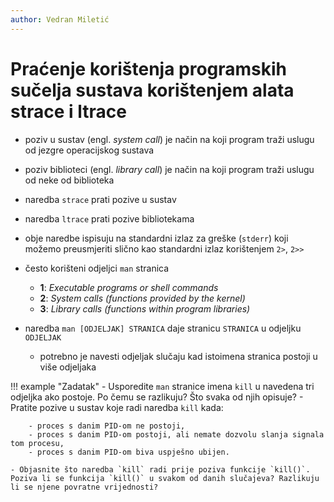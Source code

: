 ```yaml
---
author: Vedran Miletić
---
```


# Praćenje korištenja programskih sučelja sustava korištenjem alata strace i ltrace

- poziv u sustav (engl. *system call*) je način na koji program traži uslugu od jezgre operacijskog sustava
- poziv biblioteci (engl. *library call*) je način na koji program traži uslugu od neke od biblioteka
- naredba `strace` prati pozive u sustav
- naredba `ltrace` prati pozive bibliotekama
- obje naredbe ispisuju na standardni izlaz za greške (`stderr`) koji možemo preusmjeriti slično kao standardni izlaz korištenjem `2>`, `2>>`

- često korišteni odjeljci `man` stranica

    - **1**: *Executable programs or shell commands*
    - **2**: *System calls (functions provided by the kernel)*
    - **3**: *Library calls (functions within program libraries)*

- naredba `man [ODJELJAK] STRANICA` daje stranicu `STRANICA` u odjeljku `ODJELJAK`

    - potrebno je navesti odjeljak slučaju kad istoimena stranica postoji u više odjeljaka

!!! example "Zadatak"
    - Usporedite `man` stranice imena `kill` u navedena tri odjeljka ako postoje. Po čemu se razlikuju? Što svaka od njih opisuje?
    - Pratite pozive u sustav koje radi naredba `kill` kada:

        - proces s danim PID-om ne postoji,
        - proces s danim PID-om postoji, ali nemate dozvolu slanja signala tom procesu,
        - proces s danim PID-om biva uspješno ubijen.

    - Objasnite što naredba `kill` radi prije poziva funkcije `kill()`. Poziva li se funkcija `kill()` u svakom od danih slučajeva? Razlikuju li se njene povratne vrijednosti?
